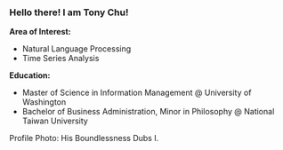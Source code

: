 ### Hello there! I am Tony Chu!

**Area of Interest:**
- Natural Language Processing
- Time Series Analysis

**Education:**
- Master of Science in Information Management @ University of Washington
- Bachelor of Business Administration, Minor in Philosophy @ National Taiwan University 

Profile Photo: His Boundlessness Dubs I.

